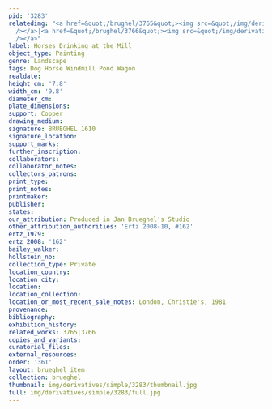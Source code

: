 ```yaml
---
pid: '3283'
relatedimg: "<a href=&quot;/brughel/3765&quot;><img src=&quot;/img/derivatives/simple/3765/thumbnail.jpg&quot;
  /></a>|<a href=&quot;/brughel/3766&quot;><img src=&quot;/img/derivatives/simple/3766/thumbnail.jpg&quot;
  /></a>"
label: Horses Drinking at the Mill
object_type: Painting
genre: Landscape
tags: Dog Horse Windmill Pond Wagon
realdate: 
height_cm: '7.8'
width_cm: '9.8'
diameter_cm: 
plate_dimensions: 
support: Copper
drawing_medium: 
signature: BRUEGHEL 1610
signature_location: 
support_marks: 
further_inscription: 
collaborators: 
collaborator_notes: 
collectors_patrons: 
print_type: 
print_notes: 
printmaker: 
publisher: 
states: 
our_attribution: Produced in Jan Brueghel's Studio
other_attribution_authorities: 'Ertz 2008-10, #162'
ertz_1979: 
ertz_2008: '162'
bailey_walker: 
hollstein_no: 
collection_type: Private
location_country: 
location_city: 
location: 
location_collection: 
location_or_most_recent_sale_notes: London, Christie's, 1981
provenance: 
bibliography: 
exhibition_history: 
related_works: 3765|3766
copies_and_variants: 
curatorial_files: 
external_resources: 
order: '361'
layout: brueghel_item
collection: brueghel
thumbnail: img/derivatives/simple/3283/thumbnail.jpg
full: img/derivatives/simple/3283/full.jpg
---
```


